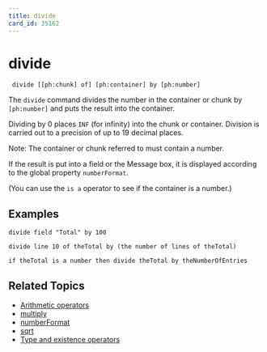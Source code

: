 ```yaml
---
title: divide
card_id: 35162
---
```


# divide

<code><pre>
divide [[ph:chunk] of] [ph:container] by [ph:number]
</pre></code>

The <code>divide</code> command divides the number in the container or chunk by <code>[ph:number]</code> and puts the result into the container.

Dividing by 0 places <code>INF</code> (for infinity) into the chunk or container. Division is carried out to a precision of up to 19 decimal places.

Note: The container or chunk referred to must contain a number.

If the result is put into a field or the Message box, it is displayed according to the global property <code>numberFormat</code>.

(You can use the <code>is a</code> operator to see if the container is a number.) 

## Examples

```
divide field "Total" by 100

divide line 10 of theTotal by (the number of lines of theTotal)

if theTotal is a number then divide theTotal by theNumberOfEntries
```

## Related Topics

* [Arithmetic operators](/HyperTalkReference/operatorsandconstants/Arithmetic-operators)
* [multiply](/HyperTalkReference/commands/multiply)
* [numberFormat](/HyperTalkReference/properties/numberFormat)
* [sqrt](/HyperTalkReference/functions/sqrt)
* [Type and existence operators](/HyperTalkReference/operatorsandconstants/Type-and-existence-operators)
